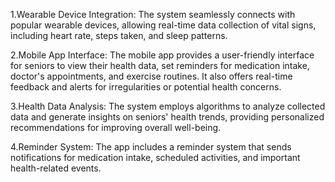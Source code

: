 1.Wearable Device Integration: The system seamlessly connects with popular wearable devices, allowing real-time data collection of vital signs, including heart rate, steps taken, and sleep patterns.

2.Mobile App Interface: The mobile app provides a user-friendly interface for seniors to view their health data, set reminders for medication intake, doctor's appointments, and exercise routines. It also offers real-time feedback and alerts for irregularities or potential health concerns.

3.Health Data Analysis: The system employs algorithms to analyze collected data and generate insights on seniors' health trends, providing personalized recommendations for improving overall well-being.

4.Reminder System: The app includes a reminder system that sends notifications for medication intake, scheduled activities, and important health-related events.
